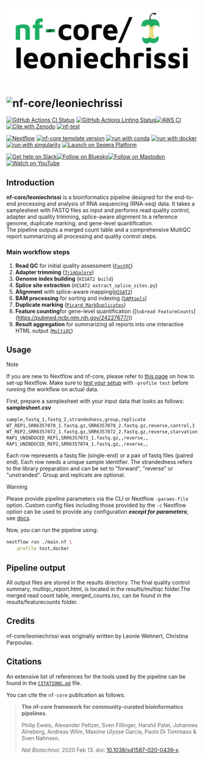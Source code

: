 <h1>
  <picture>
    <source media="(prefers-color-scheme: dark)" srcset="docs/images/nf-core-leoniechrissi_logo_dark.png">
    <img alt="nf-core/leoniechrissi" src="docs/images/nf-core-leoniechrissi_logo_light.png">
  </picture>
</h1>

<h1>
  <picture>
    <source media="(prefers-color-scheme: dark)" srcset="docs/images/nf-core-leoniechrissi.drawio.png">
    <img alt="nf-core/leoniechrissi" src="docs/images/docs/images/nf-core-leoniechrissi.drawio.png">
  </picture>
</h1>

[![GitHub Actions CI Status](https://github.com/nf-core/leoniechrissi/actions/workflows/nf-test.yml/badge.svg)](https://github.com/nf-core/leoniechrissi/actions/workflows/nf-test.yml)
[![GitHub Actions Linting Status](https://github.com/nf-core/leoniechrissi/actions/workflows/linting.yml/badge.svg)](https://github.com/nf-core/leoniechrissi/actions/workflows/linting.yml)[![AWS CI](https://img.shields.io/badge/CI%20tests-full%20size-FF9900?labelColor=000000&logo=Amazon%20AWS)](https://nf-co.re/leoniechrissi/results)[![Cite with Zenodo](http://img.shields.io/badge/DOI-10.5281/zenodo.XXXXXXX-1073c8?labelColor=000000)](https://doi.org/10.5281/zenodo.XXXXXXX)
[![nf-test](https://img.shields.io/badge/unit_tests-nf--test-337ab7.svg)](https://www.nf-test.com)

[![Nextflow](https://img.shields.io/badge/version-%E2%89%A524.10.5-green?style=flat&logo=nextflow&logoColor=white&color=%230DC09D&link=https%3A%2F%2Fnextflow.io)](https://www.nextflow.io/)
[![nf-core template version](https://img.shields.io/badge/nf--core_template-3.3.2-green?style=flat&logo=nfcore&logoColor=white&color=%2324B064&link=https%3A%2F%2Fnf-co.re)](https://github.com/nf-core/tools/releases/tag/3.3.2)
[![run with conda](http://img.shields.io/badge/run%20with-conda-3EB049?labelColor=000000&logo=anaconda)](https://docs.conda.io/en/latest/)
[![run with docker](https://img.shields.io/badge/run%20with-docker-0db7ed?labelColor=000000&logo=docker)](https://www.docker.com/)
[![run with singularity](https://img.shields.io/badge/run%20with-singularity-1d355c.svg?labelColor=000000)](https://sylabs.io/docs/)
[![Launch on Seqera Platform](https://img.shields.io/badge/Launch%20%F0%9F%9A%80-Seqera%20Platform-%234256e7)](https://cloud.seqera.io/launch?pipeline=https://github.com/nf-core/leoniechrissi)

[![Get help on Slack](http://img.shields.io/badge/slack-nf--core%20%23leoniechrissi-4A154B?labelColor=000000&logo=slack)](https://nfcore.slack.com/channels/leoniechrissi)[![Follow on Bluesky](https://img.shields.io/badge/bluesky-%40nf__core-1185fe?labelColor=000000&logo=bluesky)](https://bsky.app/profile/nf-co.re)[![Follow on Mastodon](https://img.shields.io/badge/mastodon-nf__core-6364ff?labelColor=FFFFFF&logo=mastodon)](https://mstdn.science/@nf_core)[![Watch on YouTube](http://img.shields.io/badge/youtube-nf--core-FF0000?labelColor=000000&logo=youtube)](https://www.youtube.com/c/nf-core)

## Introduction

**nf-core/leoniechrissi** is a bioinformatics pipeline designed for the end-to-end processing and analysis of RNA sequencing (RNA-seq) data. It takes a samplesheet with FASTQ files as input and performs read quality control, adapter and quality trimming, splice-aware alignment to a reference genome, duplicate marking, and gene-level quantification.  
The pipeline outputs a merged count table and a comprehensive MultiQC report summarizing all processing and quality control steps.

<!-- TODO nf-core: Include a figure that guides the user through the major workflow steps. Many nf-core
     workflows use the "tube map" design for that. See https://nf-co.re/docs/guidelines/graphic_design/workflow_diagrams#examples for examples.   -->

### Main workflow steps
1. **Read QC** for initial quality assessment ([`FastQC`](https://www.bioinformatics.babraham.ac.uk/projects/fastqc/))
2. **Adapter trimming** ([`TrimGalore`](https://www.bioinformatics.babraham.ac.uk/projects/trim_galore/)) 
3. **Genome index building** (`HISAT2 build`)
4. **Splice site extraction** (`HISAT2 extract_splice_sites.py`)
5. **Alignment** with splice-aware mapping([`HISAT2`](https://daehwankimlab.github.io/hisat2/manual/))  
6. **BAM processing** for sorting and indexing ([`SAMtools`](https://www.htslib.org/)) 
7. **Duplicate marking** ([`Picard MarkDuplicates`](https://broadinstitute.github.io/picard/))
8. **Feature counting**for gene-level quantification  ([`Subread FeatureCounts`] (https://pubmed.ncbi.nlm.nih.gov/24227677/))
9. **Result aggregation** for summarizing all reports into one interactive HTML output ([`MultiQC`](https://multiqc.info/))


## Usage

> [!NOTE]
> If you are new to Nextflow and nf-core, please refer to [this page](https://nf-co.re/docs/usage/installation) on how to set-up Nextflow. Make sure to [test your setup](https://nf-co.re/docs/usage/introduction#how-to-run-a-pipeline) with `-profile test` before running the workflow on actual data.

First, prepare a samplesheet with your input data that looks as follows: <br>
**samplesheet.csv**

```
sample,fastq_1,fastq_2,strandedness,group,replicate
WT_REP1,SRR6357070_1.fastq.gz,SRR6357070_2.fastq.gz,reverse,control,1
WT_REP2,SRR6357072_1.fastq.gz,SRR6357072_2.fastq.gz,reverse,starvation,2
RAP1_UNINDUCED_REP1,SRR6357073_1.fastq.gz,,reverse,,
RAP1_UNINDUCED_REP2,SRR6357074_1.fastq.gz,,reverse,,

```
Each row represents a fastq file (single-end) or a pair of fastq files (paired end). Each row needs a unique sample identifier. The strandedness refers to the library preparation and can be set to "forward", "reverse" or "unstranded". Group and replicate are optional.

> [!WARNING]
> Please provide pipeline parameters via the CLI or Nextflow `-params-file` option. Custom config files including those provided by the `-c` Nextflow option can be used to provide any configuration _**except for parameters**_; see [docs](https://nf-co.re/docs/usage/getting_started/configuration#custom-configuration-files).

Now, you can run the pipeline using:

<!-- TODO: run only with test profile? -->

```bash
nextflow run ./main.nf \
   -profile test,docker 
```

## Pipeline output

<!-- TODO: merged_counts.tsv is the final table we need, correct?-->
All output files are stored in the results directory.
The final quality control summary, multiqc_report.html, is located in the results/multiqc folder.The merged read count table, merged_counts.tsv, can be found in the results/featurecounts folder.

## Credits

nf-core/leoniechrissi was originally written by Leonie Wehnert, Christina Parpoulas.

## Citations

An extensive list of references for the tools used by the pipeline can be found in the [`CITATIONS.md`](CITATIONS.md) file.

You can cite the `nf-core` publication as follows:

> **The nf-core framework for community-curated bioinformatics pipelines.**
>
> Philip Ewels, Alexander Peltzer, Sven Fillinger, Harshil Patel, Johannes Alneberg, Andreas Wilm, Maxime Ulysse Garcia, Paolo Di Tommaso & Sven Nahnsen.
>
> _Nat Biotechnol._ 2020 Feb 13. doi: [10.1038/s41587-020-0439-x](https://dx.doi.org/10.1038/s41587-020-0439-x).
